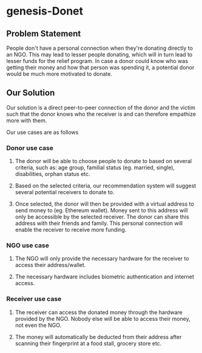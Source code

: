 # genesis-Donet

## Problem Statement
People don't have a personal connection when they're donating directly to an NGO. This may lead to lesser people donating, which will in turn lead to lesser funds for the relief program. In case a donor could know who was getting their money and how that person was spending it, a potential donor would be much more motivated to donate.
 
## Our Solution
Our solution is a direct peer-to-peer connection of the donor and the victim such that the donor knows who the receiver is and can therefore empathize more with them.

Our use cases are as follows

### Donor use case
1. The donor will be able to choose people to donate to based on several criteria, such as: age group, familial status (eg. married, single), disabilities, orphan status etc.

2. Based on the selected criteria, our recommendation system will suggest several potential receivers to donate to.

3. Once selected, the donor will then be provided with a virtual address to send money to (eg. Ethereum wallet). Money sent to this address will only be accessible by the selected receiver. The donor can share this address with their friends and family. This personal connection will enable the receiver to receive more funding.

### NGO use case
1. The NGO will only provide the necessary hardware for the receiver to access their address/wallet.

2. The necessary hardware includes biometric authentication and internet access.

### Receiver use case
1. The receiver can access the donated money through the hardware provided by the NGO. Nobody else will be able to access their money, not even the NGO.

2. The money will automatically be deducted from their address after scanning their fingerprint at a food stall, grocery store etc.

